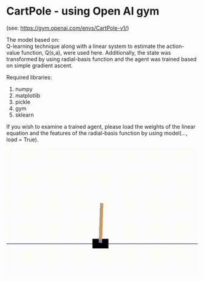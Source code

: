 # CartPole - using Open AI gym 

(see: https://gym.openai.com/envs/CartPole-v1/)

The model based on:\
Q-learning technique along with a linear system to estimate the action-value function, Q(s,a), were used here.
Additionally, the state was transformed by using radial-basis function and the agent was trained based on simple gradient ascent. 

Required libraries:

1) numpy
2) matplotlib 
3) pickle 
4) gym 
5) sklearn

If you wish to examine a trained agent, please load the weights of the linear equation and
the features of the radial-basis function by using model(..., load = True).


![Alt Text](gif.gif)

